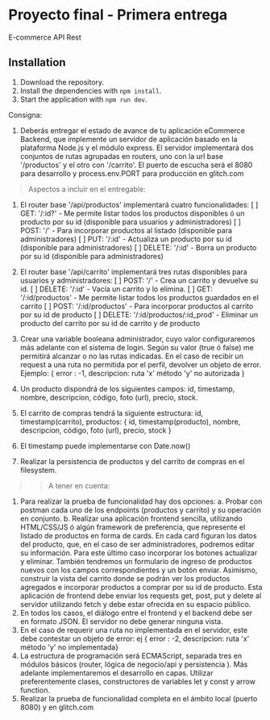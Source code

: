 # Proyecto final - Primera entrega

E-commerce API Rest

## Installation

1. Download the repository.
2. Install the dependencies with `npm install`.
3. Start the application with `npm run dev`.

Consigna:

1. Deberás entregar el estado de avance de tu aplicación eCommerce Backend, que implemente un servidor de aplicación basado en la plataforma Node.js y el módulo express. El servidor implementará dos conjuntos de rutas agrupadas en routers, uno con la url base '/productos' y el otro con '/carrito'. El puerto de escucha será el 8080 para desarrollo y process.env.PORT para producción en glitch.com

> Aspectos a incluir en el entregable:

1. El router base '/api/productos' implementará cuatro funcionalidades:
   [ ] GET: '/:id?' - Me permite listar todos los productos disponibles ó un producto por su id (disponible para usuarios y administradores)
   [ ] POST: '/' - Para incorporar productos al listado (disponible para administradores)
   [ ] PUT: '/:id' - Actualiza un producto por su id (disponible para administradores)
   [ ] DELETE: '/:id' - Borra un producto por su id (disponible para administradores)

2. El router base '/api/carrito' implementará tres rutas disponibles para usuarios y administradores:
   [ ] POST: '/' - Crea un carrito y devuelve su id.
   [ ] DELETE: '/:id' - Vacía un carrito y lo elimina.
   [ ] GET: '/:id/productos' - Me permite listar todos los productos guardados en el carrito
   [ ] POST: '/:id/productos' - Para incorporar productos al carrito por su id de producto
   [ ] DELETE: '/:id/productos/:id_prod' - Eliminar un producto del carrito por su id de carrito y de producto

3. Crear una variable booleana administrador, cuyo valor configuraremos más adelante con el sistema
   de login. Según su valor (true ó false) me permitirá alcanzar o no las rutas indicadas. En el caso de recibir un request a una ruta no permitida por el perfil, devolver un objeto de error. Ejemplo: { error : -1, descripcion: ruta 'x' método 'y' no autorizada }

4. Un producto dispondrá de los siguientes campos: id, timestamp, nombre, descripcion, código, foto (url), precio, stock.
5. El carrito de compras tendrá la siguiente estructura:
   id, timestamp(carrito), productos: { id, timestamp(producto), nombre, descripcion, código, foto (url), precio, stock }
6. El timestamp puede implementarse con Date.now()
7. Realizar la persistencia de productos y del carrito de compras en el filesystem.

> > A tener en cuenta:

1. Para realizar la prueba de funcionalidad hay dos opciones:
   a. Probar con postman cada uno de los endpoints (productos y carrito) y su operación en conjunto.
   b. Realizar una aplicación frontend sencilla, utilizando HTML/CSS/JS ó algún framework de preferencia, que represente el listado de productos en forma de cards. En cada card figuran los datos del producto, que, en el caso de ser administradores, podremos editar su información. Para este último caso incorporar los botones actualizar y eliminar. También tendremos un formulario de ingreso de productos nuevos con los campos correspondientes y un botón enviar. Asimismo, construir la vista del carrito donde se podrán ver los productos agregados e incorporar productos a comprar por su id de producto. Esta aplicación de frontend debe enviar los requests get, post, put y delete al servidor utilizando fetch y debe estar ofrecida en su espacio público.
2. En todos los casos, el diálogo entre el frontend y el backend debe ser en formato JSON. El servidor no debe generar ninguna vista.
3. En el caso de requerir una ruta no implementada en el servidor, este debe contestar un objeto de error: ej { error : -2, descripcion: ruta 'x' método 'y' no implementada}
4. La estructura de programación será ECMAScript, separada tres en módulos básicos (router, lógica de negocio/api y persistencia ). Más adelante implementaremos el desarrollo en capas. Utilizar preferentemente clases, constructores de variables let y const y arrow function.
5. Realizar la prueba de funcionalidad completa en el ámbito local (puerto 8080) y en glitch.com
